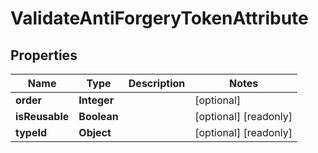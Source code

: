 

# ValidateAntiForgeryTokenAttribute


## Properties

| Name | Type | Description | Notes |
|------------ | ------------- | ------------- | -------------|
|**order** | **Integer** |  |  [optional] |
|**isReusable** | **Boolean** |  |  [optional] [readonly] |
|**typeId** | **Object** |  |  [optional] [readonly] |



